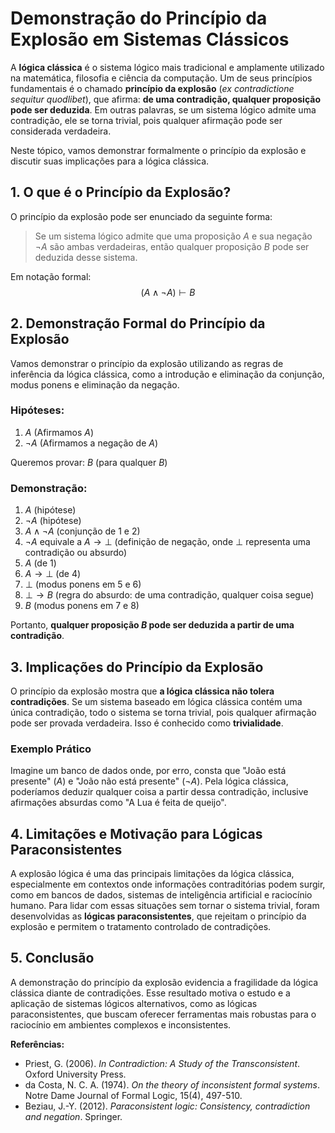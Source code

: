 
# Demonstração do Princípio da Explosão em Sistemas Clássicos

A **lógica clássica** é o sistema lógico mais tradicional e amplamente utilizado na matemática, filosofia e ciência da computação. Um de seus princípios fundamentais é o chamado **princípio da explosão** (*ex contradictione sequitur quodlibet*), que afirma: **de uma contradição, qualquer proposição pode ser deduzida**. Em outras palavras, se um sistema lógico admite uma contradição, ele se torna trivial, pois qualquer afirmação pode ser considerada verdadeira.

Neste tópico, vamos demonstrar formalmente o princípio da explosão e discutir suas implicações para a lógica clássica.



## 1. O que é o Princípio da Explosão?

O princípio da explosão pode ser enunciado da seguinte forma:

> Se um sistema lógico admite que uma proposição $A$ e sua negação $\neg A$ são ambas verdadeiras, então qualquer proposição $B$ pode ser deduzida desse sistema.

Em notação formal:
$$(A \land \neg A) \vdash B$$



## 2. Demonstração Formal do Princípio da Explosão

Vamos demonstrar o princípio da explosão utilizando as regras de inferência da lógica clássica, como a introdução e eliminação da conjunção, modus ponens e eliminação da negação.

### **Hipóteses:**
1. $A$ (Afirmamos $A$)
2. $\neg A$ (Afirmamos a negação de $A$)

Queremos provar: $B$ (para qualquer $B$)

### **Demonstração:**

1. $A$ (hipótese)
2. $\neg A$ (hipótese)
3. $A \land \neg A$ (conjunção de 1 e 2)
4. $\neg A$ equivale a $A \rightarrow \bot$ (definição de negação, onde $\bot$ representa uma contradição ou absurdo)
5. $A$ (de 1)
6. $A \rightarrow \bot$ (de 4)
7. $\bot$ (modus ponens em 5 e 6)
8. $\bot \rightarrow B$ (regra do absurdo: de uma contradição, qualquer coisa segue)
9. $B$ (modus ponens em 7 e 8)

Portanto, **qualquer proposição $B$ pode ser deduzida a partir de uma contradição**.



## 3. Implicações do Princípio da Explosão

O princípio da explosão mostra que **a lógica clássica não tolera contradições**. Se um sistema baseado em lógica clássica contém uma única contradição, todo o sistema se torna trivial, pois qualquer afirmação pode ser provada verdadeira. Isso é conhecido como **trivialidade**.

### **Exemplo Prático**

Imagine um banco de dados onde, por erro, consta que "João está presente" ($A$) e "João não está presente" ($\neg A$). Pela lógica clássica, poderíamos deduzir qualquer coisa a partir dessa contradição, inclusive afirmações absurdas como "A Lua é feita de queijo".



## 4. Limitações e Motivação para Lógicas Paraconsistentes

A explosão lógica é uma das principais limitações da lógica clássica, especialmente em contextos onde informações contraditórias podem surgir, como em bancos de dados, sistemas de inteligência artificial e raciocínio humano. Para lidar com essas situações sem tornar o sistema trivial, foram desenvolvidas as **lógicas paraconsistentes**, que rejeitam o princípio da explosão e permitem o tratamento controlado de contradições.



## 5. Conclusão

A demonstração do princípio da explosão evidencia a fragilidade da lógica clássica diante de contradições. Esse resultado motiva o estudo e a aplicação de sistemas lógicos alternativos, como as lógicas paraconsistentes, que buscam oferecer ferramentas mais robustas para o raciocínio em ambientes complexos e inconsistentes.



**Referências:**

- Priest, G. (2006). *In Contradiction: A Study of the Transconsistent*. Oxford University Press.
- da Costa, N. C. A. (1974). *On the theory of inconsistent formal systems*. Notre Dame Journal of Formal Logic, 15(4), 497-510.
- Beziau, J.-Y. (2012). *Paraconsistent logic: Consistency, contradiction and negation*. Springer.

